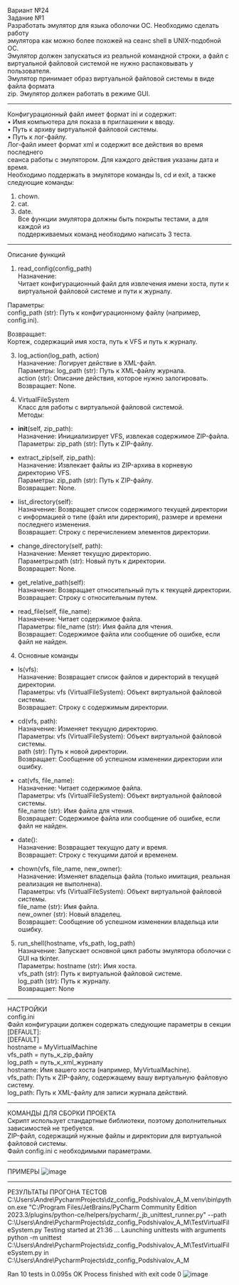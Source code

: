 Вариант №24<br/>
Задание №1<br/>
Разработать эмулятор для языка оболочки ОС. Необходимо сделать работу<br/>
эмулятора как можно более похожей на сеанс shell в UNIX-подобной ОС.<br/>
Эмулятор должен запускаться из реальной командной строки, а файл с<br/>
виртуальной файловой системой не нужно распаковывать у пользователя.<br/>
Эмулятор принимает образ виртуальной файловой системы в виде файла формата<br/>
zip. Эмулятор должен работать в режиме GUI.
***
Конфигурационный файл имеет формат ini и содержит:<br/>
• Имя компьютера для показа в приглашении к вводу.<br/>
• Путь к архиву виртуальной файловой системы.<br/>
• Путь к лог-файлу.<br/>
Лог-файл имеет формат xml и содержит все действия во время последнего<br/>
сеанса работы с эмулятором. Для каждого действия указаны дата и время.<br/>
Необходимо поддержать в эмуляторе команды ls, cd и exit, а также<br/>
следующие команды:<br/>
1. chown.<br/>
2. cat.<br/>
3. date.<br/>
Все функции эмулятора должны быть покрыты тестами, а для каждой из<br/>
поддерживаемых команд необходимо написать 3 теста.
***
Описание функций<br/>
1. read_config(config_path)<br/>
Назначение:<br/>
Читает конфигурационный файл для извлечения имени хоста, пути к виртуальной файловой системе и пути к журналу.<br/>

Параметры:  <br/>
config_path (str): Путь к конфигурационному файлу (например, config.ini).<br/>

Возвращает: <br/>
Кортеж, содержащий имя хоста, путь к VFS и путь к журналу.<br/>

3. log_action(log_path, action)<br/>
Назначение: Логирует действие в XML-файл.<br/>
Параметры:  log_path (str): Путь к XML-файлу журнала.<br/>
action (str): Описание действия, которое нужно залогировать.<br/>
Возвращает: None.<br/>

4. VirtualFileSystem<br/>
Класс для работы с виртуальной файловой системой.<br/>
Методы:<br/>
* __init__(self, zip_path):<br/>
Назначение: Инициализирует VFS, извлекая содержимое ZIP-файла.<br/>
Параметры:  zip_path (str): Путь к ZIP-файлу.<br/>

* extract_zip(self, zip_path):<br/>
Назначение: Извлекает файлы из ZIP-архива в корневую директорию VFS.<br/>
Параметры: zip_path (str): Путь к ZIP-файлу.<br/>
Возвращает: None.<br/>

* list_directory(self):<br/>
Назначение: Возвращает список содержимого текущей директории с информацией о типе (файл или директория), размере и времени последнего изменения.<br/>
Возвращает: Строку с перечислением элементов директории.<br/>

* change_directory(self, path):<br/>
Назначение: Меняет текущую директорию.<br/>
Параметры:path (str): Новый путь к директории.<br/>
Возвращает: None.<br/>

* get_relative_path(self):<br/>
Назначение: Возвращает относительный путь к текущей директории.<br/>
Возвращает: Строку с относительным путем.<br/>

* read_file(self, file_name):<br/>
Назначение: Читает содержимое файла.<br/>
Параметры:  file_name (str): Имя файла для чтения.<br/>
Возвращает: Содержимое файла или сообщение об ошибке, если файл не найден.<br/>

4. Основные команды<br/>

* ls(vfs):<br/>
Назначение: Возвращает список файлов и директорий в текущей директории.<br/>
Параметры:  vfs (VirtualFileSystem): Объект виртуальной файловой системы.<br/>
Возвращает: Строку с содержимым директории.<br/>

* cd(vfs, path):<br/>
Назначение: Изменяет текущую директорию.<br/>
Параметры:  vfs (VirtualFileSystem): Объект виртуальной файловой системы.<br/>
            path (str): Путь к новой директории.<br/>
Возвращает: Сообщение об успешном изменении директории или ошибку.<br/>

* cat(vfs, file_name):<br/>
Назначение: Читает содержимое файла.<br/>
Параметры:  vfs (VirtualFileSystem): Объект виртуальной файловой системы.<br/>
            file_name (str): Имя файла для чтения.<br/>
Возвращает: Содержимое файла или сообщение об ошибке, если файл не найден.<br/>

* date():<br/>
Назначение: Возвращает текущую дату и время.<br/>
Возвращает: Строку с текущими датой и временем.<br/>

* chown(vfs, file_name, new_owner):<br/>
Назначение: Изменяет владельца файла (только имитация, реальная реализация не выполнена).<br/>
Параметры:  vfs (VirtualFileSystem): Объект виртуальной файловой системы.<br/>
            file_name (str): Имя файла.<br/>
            new_owner (str): Новый владелец.<br/>
Возвращает: Сообщение об успешном изменении владельца или ошибку.<br/>

5. run_shell(hostname, vfs_path, log_path)<br/>
Назначение: Запускает основной цикл работы эмулятора оболочки с GUI на tkinter.<br/>
Параметры:  hostname (str): Имя хоста.<br/>
            vfs_path (str): Путь к виртуальной файловой системе.<br/>
            log_path (str): Путь к журналу.<br/>
Возвращает: None
***
НАСТРОЙКИ<br/>
config.ini<br/>
Файл конфигурации должен содержать следующие параметры в секции [DEFAULT]:<br/>
[DEFAULT]<br/>
    hostname = MyVirtualMachine<br/>
    vfs_path = путь_к_zip_файлу<br/>
    log_path = путь_к_xml_журналу<br/>
hostname: Имя вашего хоста (например, MyVirtualMachine).<br/>
vfs_path: Путь к ZIP-файлу, содержащему вашу виртуальную файловую систему.<br/>
log_path: Путь к XML-файлу для записи журнала действий.<br/>
***
КОМАНДЫ ДЛЯ СБОРКИ ПРОЕКТА<br/>
Скрипт использует стандартные библиотеки, поэтому дополнительных зависимостей не требуется.<br/>
ZIP-файл, содержащий нужные файлы и директории для виртуальной файловой системы.<br/>
Файл config.ini с необходимыми параметрами.<br/>
***
ПРИМЕРЫ
![image](https://github.com/user-attachments/assets/110e0053-04b5-49de-83db-0d68c58632f2)
***
РЕЗУЛЬТАТЫ ПРОГОНА ТЕСТОВ
C:\Users\Andre\PycharmProjects\dz_config_Podshivalov_A_M\.venv\bin\python.exe "C:/Program Files/JetBrains/PyCharm Community Edition 2023.3/plugins/python-ce/helpers/pycharm/_jb_unittest_runner.py" --path C:\Users\Andre\PycharmProjects\dz_config_Podshivalov_A_M\TestVirtualFileSystem.py 
Testing started at 21:36 ...
Launching unittests with arguments python -m unittest C:\Users\Andre\PycharmProjects\dz_config_Podshivalov_A_M\TestVirtualFileSystem.py in C:\Users\Andre\PycharmProjects\dz_config_Podshivalov_A_M

Ran 10 tests in 0.095s
OK
Process finished with exit code 0
![image](https://github.com/user-attachments/assets/61f04c77-e20f-422b-a810-d5668ea975c7)

